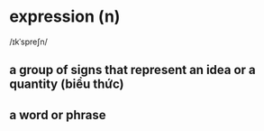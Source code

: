 # expression (n)

/ɪkˈspreʃn/

## a group of signs that represent an idea or a quantity (biểu thức)

## a word or phrase